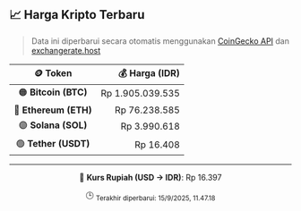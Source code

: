 

<!-- HARGA_KRIPTO -->
## 📈 Harga Kripto Terbaru

> Data ini diperbarui secara otomatis menggunakan [CoinGecko API](https://www.coingecko.com/) dan [exchangerate.host](https://exchangerate.host/)

<div align="center">

| 🪙 Token | 💰 Harga (IDR) |
|:------:|---------------:|
| 🟠 **Bitcoin (BTC)**   | Rp 1.905.039.535 |
| 🔵 **Ethereum (ETH)**  | Rp 76.238.585 |
| 🟣 **Solana (SOL)**    | Rp 3.990.618 |
| 🟢 **Tether (USDT)**   | Rp 16.408 |

---

💱 **Kurs Rupiah (USD → IDR)**: Rp 16.397

🕒 <sub>Terakhir diperbarui: 15/9/2025, 11.47.18</sub>

</div>
<!-- /HARGA_KRIPTO -->